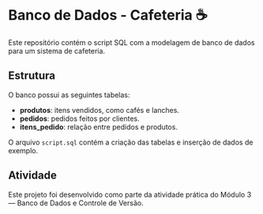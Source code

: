 # Banco de Dados - Cafeteria ☕

Este repositório contém o script SQL com a modelagem de banco de dados para um sistema de cafeteria.

## Estrutura

O banco possui as seguintes tabelas:

- **produtos**: itens vendidos, como cafés e lanches.
- **pedidos**: pedidos feitos por clientes.
- **itens_pedido**: relação entre pedidos e produtos.

O arquivo `script.sql` contém a criação das tabelas e inserção de dados de exemplo.

## Atividade

Este projeto foi desenvolvido como parte da atividade prática do Módulo 3 — Banco de Dados e Controle de Versão.
